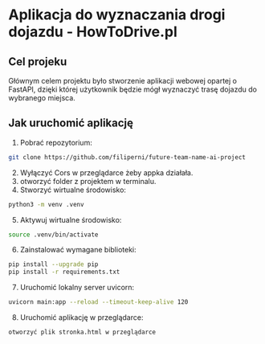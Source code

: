 # Aplikacja do wyznaczania drogi dojazdu - HowToDrive.pl
## Cel projeku
Głównym celem projektu było stworzenie aplikacji webowej opartej o FastAPI, dzięki której użytkownik będzie mógł wyznaczyć trasę dojazdu do wybranego miejsca. 


## Jak uruchomić aplikację

1. Pobrać repozytorium:
```bash
git clone https://github.com/filiperni/future-team-name-ai-project
```
2. Wyłączyć Cors w przeglądarce żeby appka działała.
3. otworzyć folder z projektem w terminalu.
4. Stworzyć wirtualne środowisko:
```bash
python3 -m venv .venv
```
5. Aktywuj wirtualne środowisko:
```bash
source .venv/bin/activate
```
6. Zainstalować wymagane biblioteki:
```bash
pip install --upgrade pip
pip install -r requirements.txt
```
7. Uruchomić lokalny server uvicorn:
```bash
uvicorn main:app --reload --timeout-keep-alive 120
```
8. Uruchomić aplikację w przeglądarce:
```bash
otworzyć plik stronka.html w przeglądarce
```